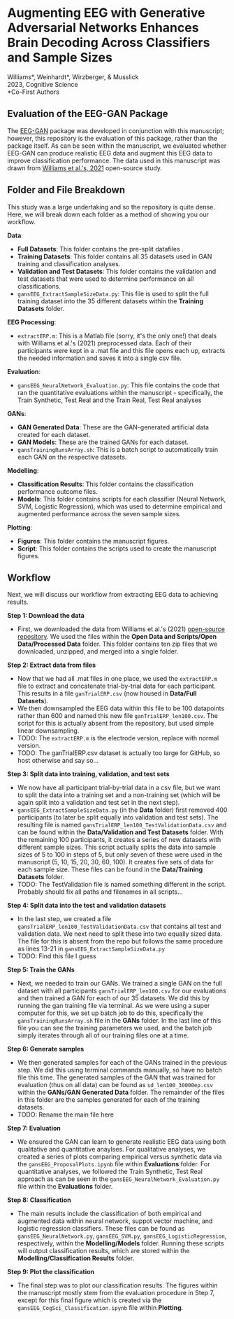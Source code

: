 # Augmenting EEG with Generative Adversarial Networks Enhances Brain Decoding Across Classifiers and Sample Sizes
Williams*, Weinhardt*, Wirzberger, & Musslick<br>
2023, Cognitive Science<br>
*Co-First Authors 

## Evaluation of the EEG-GAN Package

The [EEG-GAN](https://autoresearch.github.io/EEG-GAN/) package was developed in conjunction with this manuscript; however, this repository is the evaluation of this package, rather than the package itself. As can be seen within the manuscript, we evaluated whether EEG-GAN can produce realistic EEG data and augment this EEG data to improve classification performance. The data used in this manuscript was drawn from [Williams et al.'s, 2021](https://onlinelibrary.wiley.com/doi/abs/10.1111/psyp.13722) open-source study.

## Folder and File Breakdown

This study was a large undertaking and so the repository is quite dense. Here, we will break down each folder as a method of showing you our workflow. 

<b>Data</b>: 
- <b>Full Datasets</b>: This folder contains the pre-split datafiles .
- <b>Training Datasets</b>: This folder contains all 35 datasets used in GAN training and classification analyses.
- <b>Validation and Test Datasets</b>: This folder contains the validation and test datasets that were used to determine performance on all classifications.
- ```gansEEG_ExtractSampleSizeData.py```: This file is used to split the full training dataset into the 35 different datasets within the <b>Training Datasets</b> folder.

<b>EEG Processing</b>:
- ```extractERP.m```: This is a Matlab file (sorry, it's the only one!) that deals with Williams et al.'s (2021) preprocessed data. Each of their participants were kept in a .mat file and this file opens each up, extracts the needed information and saves it into a single csv file.

<b>Evaluation</b>:
- ```gansEEG_NeuralNetwork_Evaluation.py```: This file contains the code that ran the quantitative evaluations within the manuscript - specifically, the Train Synthetic, Test Real and the Train Real, Test Real analyses

<b>GANs</b>:
- <b>GAN Generated Data</b>: These are the GAN-generated artificial data created for each dataset.
- <b>GAN Models</b>: These are the trained GANs for each dataset.
- ```gansTrainingRunsArray.sh```: This is a batch script to automatically train each GAN on the respective datasets.

<b>Modelling</b>:
- <b>Classification Results</b>: This folder contains the classification performance outcome files.
- <b>Models</b>: This folder contains scripts for each classifier (Neural Network, SVM, Logistic Regression), which was used to determine empirical and augmented performance across the seven sample sizes.

<b>Plotting</b>:
- <b>Figures</b>: This folder contains the manuscript figures.
- <b>Script</b>: This folder contains the scripts used to create the manuscript figures.

## Workflow

Next, we will discuss our workflow from extracting EEG data to achieving results. 

<b>Step 1: Download the data</b>
- First, we downloaded the data from Williams et al.'s (2021) [open-source repository](https://osf.io/65x4v/). We used the files within the <b>Open Data and Scripts/Open Data/Processed Data</b> folder. This folder contains ten zip files that we downloaded, unzipped, and merged into a single folder. 

<b>Step 2: Extract data from files</b>
- Now that we had all .mat files in one place, we used the ```extractERP.m``` file to extract and concatenate trial-by-trial data for each participant. This results in a file ```ganTrialERP.csv``` (now housed in <b>Data/Full Datasets</b>). 
- We then downsampled the EEG data within this file to be 100 datapoints rather than 600 and named this new file ```ganTrialERP_len100.csv```. The script for this is actually absent from the repository, but used simple linear downsampling. 
- TODO: The ```extractERP.m``` is the electrode version, replace with normal version.
- TODO: The ganTrialERP.csv dataset is actually too large for GitHub, so host otherwise and say so...

<b>Step 3: Split data into training, validation, and test sets </b>
- We now have all participant trial-by-trial data in a csv file, but we want to split the data into a training set and a non-training set (which will be again split into a validation and test set in the next step). 
- ```gansEEG_ExtractSampleSizeData.py``` (in the <b>Data</b> folder) first removed 400 participants (to later be split equally into validation and test sets). The resulting file is named ```gansTrialERP_len100_TestValidationData.csv``` and can be found within the <b>Data/Validation and Test Datasets</b> folder. With the remaining 100 participants, it creates a series of new datasets with different sample sizes. This script actually splits the data into sample sizes of 5 to 100 in steps of 5, but only seven of these were used in the manuscript (5, 10, 15, 20, 30, 60, 100). It creates five sets of data for each sample size. These files can be found in the <b>Data/Training Datasets</b> folder. 
- TODO: The TestValidation file is named something different in the script. Probably should fix all paths and filenames in all scripts...

<b>Step 4: Split data into the test and validation datasets</b>
- In the last step, we created a file ```gansTrialERP_len100_TestValidationData.csv``` that contains all test and validation data. We next need to split these into two equally sized data. The file for this is absent from the repo but follows the same procedure as lines 13-21 in ```gansEEG_ExtractSampleSizeData.py```
- TODO: Find this file I guess

<b>Step 5: Train the GANs</b>
- Next, we needed to train our GANs. We trained a single GAN on the full dataset with all participants ```gansTrialERP_len100.csv``` for our evaluations and then trained a GAN for each of our 35 datasets. We did this by running the gan training file via terminal. As we were using a super computer for this, we set up batch job to do this, specifically the ```gansTrainingRunsArray.sh``` file in the <b>GANs</b> folder. In the last line of this file you can see the training parameters we used, and the batch job simply iterates through all of our training files one at a time. 

<b>Step 6: Generate samples</b>
- We then generated samples for each of the GANs trained in the previous step. We did this using terminal commands manually, so have no batch file this time. The generated samples of the GAN that was trained for evaluation (thus on all data) can be found as ```sd_len100_30000ep.csv``` within the <b>GANs/GAN Generated Data</b> folder. The remainder of the files in this folder are the samples generated for each of the training datasets.
- TODO: Rename the main file here

<b>Step 7: Evaluation</b>
- We ensured the GAN can learn to generate realistic EEG data using both qualitative and quantitative anaylses. For qualitative analyses, we created a series of plots comparing empirical versus synthetic data via the ```gansEEG_ProposalPlots.ipynb``` file within <b>Evaluations</b> folder. For quantitative analyses, we followed the Train Synthetic, Test Real approach as can be seen in the ```gansEEG_NeuralNetwork_Evaluation.py``` file within the <b>Evaluations</b> folder.

<b>Step 8: Classification</b>
- The main results include the classification of both empirical and augmented data within neural network, suppot vector machine, and logistic regression classifiers. These files can be found as ```gansEEG_NeuralNetwork.py```, ```gansEEG_SVM.py```, ```gansEEG_LogisticRegression```, respectively, within the <b>Modelling/Models</b> folder. Running these scripts will output classification results, which are stored within the <b>Modelling/Classification Results</b> folder. 

<b>Step 9: Plot the classification</b>
- The final step was to plot our classification results. The figures within the manuscript mostly stem from the evaluation procedure in Step 7, except for this final figure which is created via the ```gansEEG_CogSci_Classification.ipynb``` file within <b>Plotting</b>.
